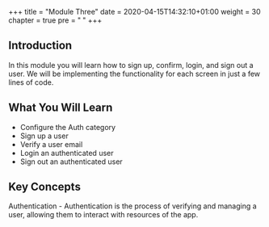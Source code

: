 +++
title = "Module Three"
date = 2020-04-15T14:32:10+01:00
weight = 30
chapter = true
pre = "<b> </b>"
+++

## Introduction
In this module you will learn how to sign up, confirm, login, and sign out a user. We will be implementing the functionality for each screen in just a few lines of code.

## What You Will Learn
* Configure the Auth category
* Sign up a user
* Verify a user email
* Login an authenticated user
* Sign out an authenticated user

## Key Concepts
Authentication - Authentication is the process of verifying and managing a user, allowing them to interact with resources of the app.